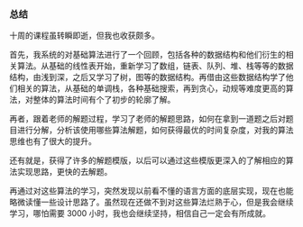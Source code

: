 ### 总结
十周的课程虽转瞬即逝，但我也收获颇多。

首先，我系统的对基础算法进行了一个回顾，包括各种的数据结构和他们衍生的相关算法。从基础的线性表开始，重新学习了数组，链表、队列、堆、栈等等的数据结构，由浅到深，之后又学习了树，图等的数据结构。再借由这些数据结构学了他们相关的算法，从基础的单调栈，各种基础搜索，再到贪心，动规等难度更高的算法，对整体的算法时间有个了初步的轮廓了解。

再者，跟着老师的解题过程，学习了老师的解题思路，如何在拿到一道题之后对题目进行分解，分析该使用哪些算法解题，如何获得最优的时间复杂度，对我的算法思维也有了很大的提升。

还有就是，获得了许多的解题模版，以后可以通过这些模版更深入的了解相应的算法实现思路，更快的去解题。

再通过对这些算法的学习，突然发现以前看不懂的语言方面的底层实现，现在也能略微读懂一些设计思路了。虽然现在还做不到对这些算法烂熟于心，但是我会继续学习，哪怕需要 3000 小时，我也会继续坚持，相信自己一定会有所成就。